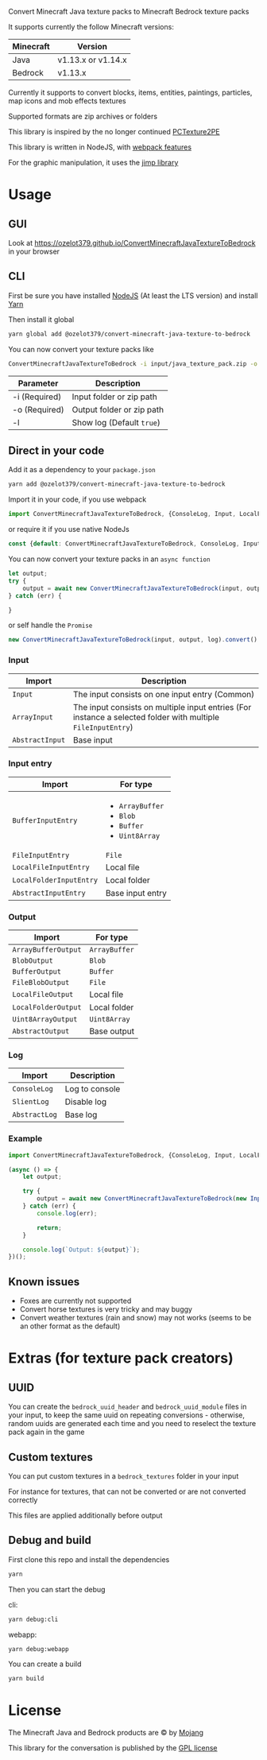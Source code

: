 Convert Minecraft Java texture packs to Minecraft Bedrock texture packs

It supports currently the follow Minecraft versions:

| Minecraft | Version             |
|-----------|---------------------|
| Java      | v1.13.x or v1.14.x  |
| Bedrock   | v1.13.x             |

Currently it supports to convert blocks, items, entities, paintings, particles, map icons and mob effects textures

Supported formats are zip archives or folders

This library is inspired by the no longer continued [PCTexture2PE](https://github.com/rodrigojxd/PCTexture2PE)

This library is written in NodeJS, with [webpack features](https://www.npmjs.com/package/webpack)

For the graphic manipulation, it uses the [jimp library](https://www.npmjs.com/package/jimp)

# Usage

## GUI
Look at https://ozelot379.github.io/ConvertMinecraftJavaTextureToBedrock in your browser

## CLI
First be sure you have installed [NodeJS](https://nodejs.org) (At least the LTS version) and install [Yarn](https://yarnpkg.com/en/docs/install)

Then install it global

```bash
yarn global add @ozelot379/convert-minecraft-java-texture-to-bedrock
```

You can now convert your texture packs like

```bash
ConvertMinecraftJavaTextureToBedrock -i input/java_texture_pack.zip -o output/bedrock_texture_pack.mcpack
```

| Parameter     | Description                   |
|---------------|-------------------------------|
| -i (Required) | Input folder or zip path  |
| -o (Required) | Output folder or zip path |
| -l            | Show log (Default `true`)     |

## Direct in your code
Add it as a dependency to your `package.json`

```bash
yarn add @ozelot379/convert-minecraft-java-texture-to-bedrock
```

Import it in your code, if you use webpack
```javascript
import ConvertMinecraftJavaTextureToBedrock, {ConsoleLog, Input, LocalFileInputEntry, LocalFileOutput} from "@ozelot379/convert-minecraft-java-texture-to-bedrock";
```
or require it if you use native NodeJs
```javascript
const {default: ConvertMinecraftJavaTextureToBedrock, ConsoleLog, Input, LocalFileInputEntry, LocalFileOutput} = require("@ozelot379/convert-minecraft-java-texture-to-bedrock");
```

You can now convert your texture packs in an `async function`
```javascript
let output;
try {
    output = await new ConvertMinecraftJavaTextureToBedrock(input, output, log).convert();
} catch (err) {

}
```
or self handle the `Promise`
```javascript
new ConvertMinecraftJavaTextureToBedrock(input, output, log).convert().then((output) => {}).catch((err) => {});
```

### Input
| Import          | Description |
|-----------------|-------------|
| `Input`         | The input consists on one input entry (Common) |
| `ArrayInput`    | The input consists on multiple input entries (For instance a selected folder with multiple `FileInputEntry`) |
| `AbstractInput` | Base input  |

### Input entry
| Import                  | For type           |
|-------------------------|--------------------|
| `BufferInputEntry`      | <ul><li>`ArrayBuffer`</li><li>`Blob`</li><li>`Buffer`</li><li>`Uint8Array`</li></ul> |
| `FileInputEntry`        | `File`             |
| `LocalFileInputEntry`   | Local file         |
| `LocalFolderInputEntry` | Local folder       |
| `AbstractInputEntry`    | Base input entry   |

### Output
| Import              | For type      |
|---------------------|---------------|
| `ArrayBufferOutput` | `ArrayBuffer` |
| `BlobOutput`        | `Blob`        |
| `BufferOutput`      | `Buffer`      |
| `FileBlobOutput`    | `File`        |
| `LocalFileOutput`   | Local file    |
| `LocalFolderOutput` | Local folder  |
| `Uint8ArrayOutput`  | `Uint8Array`  |
| `AbstractOutput`    | Base output   |

### Log
| Import        | Description    |
|---------------|----------------|
| `ConsoleLog`  | Log to console |
| `SlientLog`   | Disable log    |
| `AbstractLog` | Base log       |

### Example
```javascript
import ConvertMinecraftJavaTextureToBedrock, {ConsoleLog, Input, LocalFileInputEntry, LocalFileOutput} from "@ozelot379/convert-minecraft-java-texture-to-bedrock";

(async () => {
    let output;

    try {
        output = await new ConvertMinecraftJavaTextureToBedrock(new Input(new LocalFileInputEntry("input/java_texture_pack.zip")), new LocalFileOutput("output/bedrock_texture_pack.mcpack"), new ConsoleLog()).convert();
    } catch (err) {
        console.log(err);

        return;
    }

    console.log(`Output: ${output}`);
})();
```

## Known issues
- Foxes are currently not supported
- Convert horse textures is very tricky and may buggy
- Convert weather textures (rain and snow) may not works (seems to be an other format as the default)

# Extras (for texture pack creators)

## UUID
You can create the `bedrock_uuid_header` and `bedrock_uuid_module` files in your input, to keep the same uuid on repeating conversions - otherwise, random uuids are generated each time and you need to reselect the texture pack again in the game

## Custom textures
You can put custom textures in a `bedrock_textures` folder in your input

For instance for textures, that can not be converted or are not converted correctly

This files are applied additionally before output

## Debug and build
First clone this repo and install the dependencies

```bash
yarn
```

Then you can start the debug

cli:
```bash
yarn debug:cli
```

webapp:
```bash
yarn debug:webapp
```

You can create a build

```bash
yarn build
```

# License
The Minecraft Java and Bedrock products are &copy; by [Mojang](https://mojang.com/)

This library for the conversation is published by the [GPL license](https://www.gnu.org/licenses/gpl-3.0.txt)
